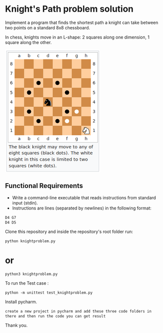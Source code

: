 
**Knight's Path problem solution**
=============

Implement a program that finds the shortest path a knight can take between two points on a standard 8x8 chessboard.

In chess, knights move in an L-shape: 2 squares along one dimension, 1 square along the other.

![knight moves](img/knight-moves.png)

Functional Requirements
-----------------------

  - Write a command-line executable that reads instructions from standard input (stdin).
  - Instructions are lines (separated by newlines) in the following format:
```
D4 G7
D4 D5
```

Clone this repository and inside the repository's root folder run:
```
python knightproblem.py
```

# or
```
python3 knightproblem.py
```
To run the Test case : 
```
python -m unittest test_knightproblem.py
```
Install pycharm.
```
create a new project in pycharm and add these three code folders in there and then run the code you can get result
```
Thank you.